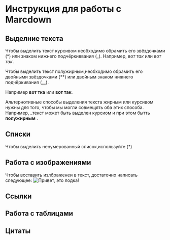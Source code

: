 # Инструкция для работы с Marcdown

## Выделние текста

Чтобы выделить текст курсивом необходимо обрамить его звёздочками (*) или знаком нижнего подчёркиввания (_).
Например, *вот так* или _вот так_.

Чтобы выделить текст полужирным,необходимо обрамить его двойными звёздочками (**) или двойным знаком нижнего подчёркивания (__).

Например **вот тка** или __вот так__.

Альтернотивные способы выделения текста жирным или курсивом нужны для того, чтобы мы могли совмещять оба этих способа. Например, _текст может быть выделен курсиом и при этом бытть **полужирным** .

## Списки
Чтобы выделить ненумерованный список,используйте (*)

## Работа с изображениями

Чтобы всставить излбраженеи в текст, достаточно написать следующее:
![Привет, это лодка! ](lodka.jpg)

## Ссылки

## Работа с таблицами

## Цитаты

##
